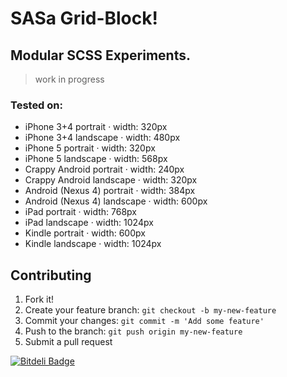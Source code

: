 SASa Grid-Block!
====

## Modular SCSS Experiments.
> work in progress

### Tested on:

* iPhone 3+4 portrait · width: 320px
* iPhone 3+4 landscape · width: 480px
* iPhone 5 portrait · width: 320px
* iPhone 5 landscape · width: 568px
* Crappy Android portrait · width: 240px
* Crappy Android landscape · width: 320px
* Android (Nexus 4) portrait · width: 384px
* Android (Nexus 4) landscape · width: 600px
* iPad portrait · width: 768px
* iPad landscape · width: 1024px
* Kindle portrait · width: 600px
* Kindle landscape · width: 1024px

## Contributing

1. Fork it!
2. Create your feature branch: `git checkout -b my-new-feature`
3. Commit your changes: `git commit -m 'Add some feature'`
4. Push to the branch: `git push origin my-new-feature`
5. Submit a pull request

[![Bitdeli Badge](https://d2weczhvl823v0.cloudfront.net/newaeonweb/sasa/trend.png)](https://bitdeli.com/free "Bitdeli Badge")
